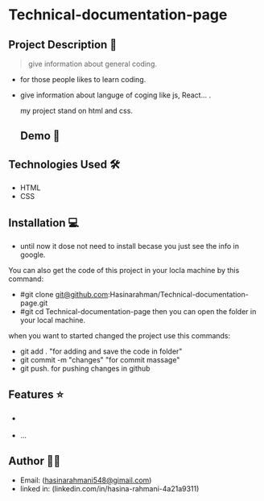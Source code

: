 # Technical-documentation-page

## Project Description 📝

> give information about general coding.
- for those people likes to learn coding.
- give information about languge of coging like js, React... .

  my project stand on html and css.

  ## Demo 📸

## Technologies Used 🛠️

- HTML
- CSS

## Installation 💻
- until now it dose not need to install becase you just see the info in google.


You can also get the code of this project in your locla machine by this command:
- #git clone git@github.com:Hasinarahman/Technical-documentation-page.git
- #git cd Technical-documentation-page
then you can open the folder in your local machine.

when you want to started changed the project use this commands:
- git add . "for adding and save the code in folder"
- git commit -m "changes"  "for commit massage"
- git push. for pushing changes in github


## Features ⭐

- <nav id="navbar">
- <section>...</section>

## Author 👩‍💻
- Email: (hasinarahmani548@gimail.com)
- linked in: (linkedin.com/in/hasina-rahmani-4a21a9311)
